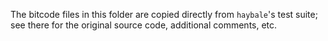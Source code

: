 The bitcode files in this folder are copied directly from `haybale`'s test
suite; see there for the original source code, additional comments, etc.
